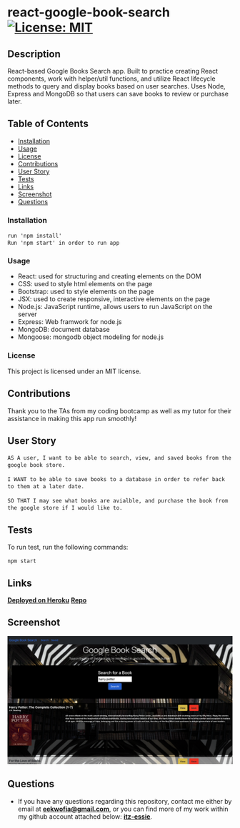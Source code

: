 # react-google-book-search [![License: MIT](https://img.shields.io/badge/License-MIT-yellow.svg)](https://opensource.org/licenses/MIT)

## Description
React-based Google Books Search app. Built to practice creating React components, work with helper/util functions, and utilize React lifecycle methods to query and display books based on user searches. Uses Node, Express and MongoDB so that users can save books to review or purchase later.

## Table of Contents

- [Installation](#installation)
- [Usage](#usage)
- [License](#license)
- [Contributions](#contributions)
- [User Story](#userstory)
- [Tests](#tests)
- [Links](#links)
- [Screenshot](#screenshot)
- [Questions](#questions)

### Installation
```
run 'npm install'
Run 'npm start' in order to run app
```

### Usage

- React: used for structuring and creating elements on the DOM
- CSS: used to style html elements on the page
- Bootstrap: used to style elements on the page
- JSX: used to create responsive, interactive elements on the page
- Node.js: JavaScript runtime, allows users to run JavaScript on the server
- Express: Web framwork for node.js
- MongoDB: document database
- Mongoose: mongodb object modeling for node.js

### License

This project is licensed under an MIT license.

## Contributions
Thank you to the TAs from my coding bootcamp as well as my tutor for their assistance in making this app run smoothly!

## User Story
```
AS A user, I want to be able to search, view, and saved books from the google book store. 

I WANT to be able to save books to a database in order to refer back to them at a later date. 

SO THAT I may see what books are avialble, and purchase the book from the google store if I would like to. 
```

## Tests

To run test, run the following commands:

```
npm start
```
## Links
**[Deployed on Heroku](https://lit-chamber-01164.herokuapp.com/)**
**[Repo](https://github.com/itz-essie/react-google-book-search)**

## Screenshot
![Secreenshot of App](/client/src/images/booksearch.png)


## Questions

- If you have any questions regarding this repository, contact me either by email at **eekwofia@gmail.com**, or you can find more of my work within my github account attached below: 
**[itz-essie](https://github.com/itz-essie)**.
